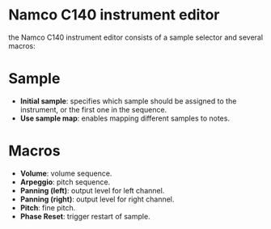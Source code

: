 # Namco C140 instrument editor

the Namco C140 instrument editor consists of a sample selector and several macros:

# Sample

- **Initial sample**: specifies which sample should be assigned to the instrument, or the first one in the sequence.
- **Use sample map**: enables mapping different samples to notes.

# Macros

- **Volume**: volume sequence.
- **Arpeggio**: pitch sequence.
- **Panning (left)**: output level for left channel.
- **Panning (right)**: output level for right channel.
- **Pitch**: fine pitch.
- **Phase Reset**: trigger restart of sample.